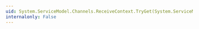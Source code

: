 ```yaml
---
uid: System.ServiceModel.Channels.ReceiveContext.TryGet(System.ServiceModel.Channels.MessageProperties,System.ServiceModel.Channels.ReceiveContext@)
internalonly: False
---
```

